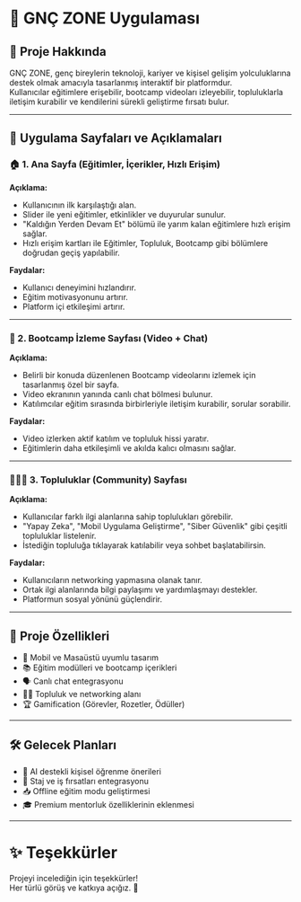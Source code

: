 # 📂 GNÇ ZONE Uygulaması

## 📜 Proje Hakkında
GNÇ ZONE, genç bireylerin teknoloji, kariyer ve kişisel gelişim yolculuklarına destek olmak amacıyla tasarlanmış interaktif bir platformdur.  
Kullanıcılar eğitimlere erişebilir, bootcamp videoları izleyebilir, topluluklarla iletişim kurabilir ve kendilerini sürekli geliştirme fırsatı bulur.

---

## 📸 Uygulama Sayfaları ve Açıklamaları

### 🏠 1. Ana Sayfa (Eğitimler, İçerikler, Hızlı Erişim)

**Açıklama:**
- Kullanıcının ilk karşılaştığı alan.
- Slider ile yeni eğitimler, etkinlikler ve duyurular sunulur.
- "Kaldığın Yerden Devam Et" bölümü ile yarım kalan eğitimlere hızlı erişim sağlar.
- Hızlı erişim kartları ile Eğitimler, Topluluk, Bootcamp gibi bölümlere doğrudan geçiş yapılabilir.

**Faydalar:**
- Kullanıcı deneyimini hızlandırır.
- Eğitim motivasyonunu artırır.
- Platform içi etkileşimi artırır.

---

### 🎥 2. Bootcamp İzleme Sayfası (Video + Chat)

**Açıklama:**
- Belirli bir konuda düzenlenen Bootcamp videolarını izlemek için tasarlanmış özel bir sayfa.
- Video ekranının yanında canlı chat bölmesi bulunur.
- Katılımcılar eğitim sırasında birbirleriyle iletişim kurabilir, sorular sorabilir.

**Faydalar:**
- Video izlerken aktif katılım ve topluluk hissi yaratır.
- Eğitimlerin daha etkileşimli ve akılda kalıcı olmasını sağlar.

---

### 🧑‍🤝‍🧑 3. Topluluklar (Community) Sayfası

**Açıklama:**
- Kullanıcılar farklı ilgi alanlarına sahip toplulukları görebilir.
- "Yapay Zeka", "Mobil Uygulama Geliştirme", "Siber Güvenlik" gibi çeşitli topluluklar listelenir.
- İstediğin topluluğa tıklayarak katılabilir veya sohbet başlatabilirsin.

**Faydalar:**
- Kullanıcıların networking yapmasına olanak tanır.
- Ortak ilgi alanlarında bilgi paylaşımı ve yardımlaşmayı destekler.
- Platformun sosyal yönünü güçlendirir.

---

## 🚀 Proje Özellikleri
- 📱 Mobil ve Masaüstü uyumlu tasarım
- 📚 Eğitim modülleri ve bootcamp içerikleri
- 🗣️ Canlı chat entegrasyonu
- 🧑‍💻 Topluluk ve networking alanı
- 🏆 Gamification (Görevler, Rozetler, Ödüller)

---

## 🛠️ Gelecek Planları
- 🤖 AI destekli kişisel öğrenme önerileri
- 🧳 Staj ve iş fırsatları entegrasyonu
- 📥 Offline eğitim modu geliştirmesi
- 🎓 Premium mentorluk özelliklerinin eklenmesi

---

# ✨ Teşekkürler
Projeyi incelediğin için teşekkürler!  
Her türlü görüş ve katkıya açığız. 🙏
